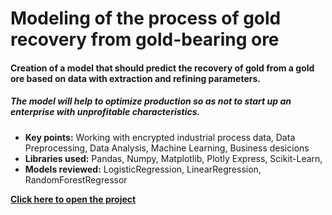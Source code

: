 # Modeling of the process of gold recovery from gold-bearing ore

#### Creation of a model that should predict the recovery of gold from a gold ore based on data with extraction and refining parameters.
##### The model will help to optimize production so as not to start up an enterprise with unprofitable characteristics.

- **Key points:** Working with encrypted industrial process data, Data Preprocessing, Data Analysis, Machine Learning, Business desicions
- **Libraries used:** Pandas, Numpy, Matplotlib, Plotly Express, Scikit-Learn,
- **Models reviewed:** LogisticRegression, LinearRegression, RandomForestRegressor

[**Click here to open the project**](https://github.com/Andrey-Kosov/Projects/blob/main/gold_recovery_model/gold_recovery_model.ipynb)
